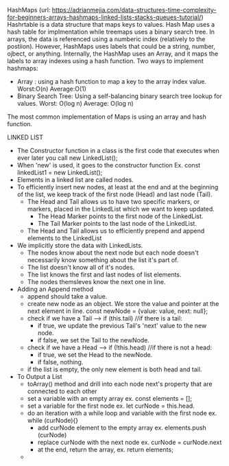 HashMaps (url: https://adrianmejia.com/data-structures-time-complexity-for-beginners-arrays-hashmaps-linked-lists-stacks-queues-tutorial/)
Hashrtable is a data structure that maps keys to values. 
Hash Map uses a hash table for implmentation while treemaps uses a binary search tree. 
In arrays, the data is referenced using a numberic index (relatively to the postiion). 
However, HashMaps uses labels that could be a string, number, ojbect, or anything. 
Internally, the HashMap uses an Array, and it maps the labels to array indexes using a hash function. 
Two ways to implement hashmaps: 
- Array : using a hash function to map a key to the array index value. 
Worst:O(n) Average:O(1)
- Binary Search Tree: Using a self-balancing binary search tree lookup for values. 
Worst: O(log n) Average: O(log n)

The most common implementation of Maps is using an array and hash function. 

LINKED LIST
- The Constructor function in a class is the first code that executes when ever later you call new LinkedList();
- When 'new' is used, it goes to the constructor function Ex. const linkedList1 = new LinkedList();
- Elements in a linked list are called nodes. 
- To efficiently insert new nodes, at least at the end and at the beginning of the list, we keep track of the first node (Head) and last node (Tail). 
    - The Head and Tail allows us to have two specific markers, or markers, placed in the LinkedList which we want to keep updated.
        - The Head Marker points to the first node of the LinkedList. 
        - The Tail Marker points to the last node of the LinkedList.
    - The Head and Tail allows us to efficiently prepend and append elements to the LinkedList
- We implicitly store the data with LinkedLists. 
    - The nodes know about the next node but each node doesn't necessarily know something about the list it's part of. 
    - The list doesn't know all of it's nodes. 
    - The list knows the first and last nodes of list elements. 
    - The nodes themsleves know the next one in line. 
- Adding an Append method 
    - append should take a value. 
    - create new node as an object. We store the value and pointer at the next element in line. 
    const newNode = {value: value, next: null};
    - check if we have a Tail --> if (this.tail) //if there is a tail:
        - if true, we update the previous Tail's 'next' value to the new node.
        - if false, we set the Tail to the newNode. 
    - check if we have a Head --> if (!this.head) //if there is not a head:
        - if true, we set the Head to the newNode.
        - if false, nothing. 
    - if the list is empty, the only new element is both head and tail. 
- To Output a List 
    - toArray() method and drill into each node next's property that are connected to each other
    - set a variable with an empty array ex. const elements = []; 
    - set a variable for the first node ex. let curNode = this.head.
    - do an iteration with a while loop and variable with the first node ex. while (curNode){}
        - add curNode element to the empty array ex. elements.push (curNode)
        - replace curNode with the next node ex. curNode = curNode.next
        - at the end, return the array, ex. return elements; 
    - 
